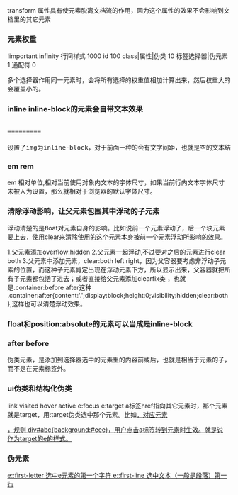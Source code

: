 transform 属性具有使元素脱离文档流的作用，因为这个属性的效果不会影响到文档里的其它元素


### 元素权重
!important infinity
行间样式 1000
id      100
class|属性|伪类 10
标签选择器|伪元素 1
通配符 0

多个选择器作用同一元素时，会将所有选择的权重值相加计算出来，然后权重大的会覆盖小的。

### inline inline-block的元素会自带文本效果
<pre>

<img />
<img />
=========
<img /><img />

设置了img为inline-block，对于前面一种的会有文字间距，也就是空的文本结点，渲染出来的图片直接会有间隔，而后面的不会。
</pre>

### em rem
em 相对单位,相对当前使用对象内文本的字体尺寸，如果当前行内文本字体尺寸未被人为设置，那么就相对于浏览器的默认字体尺寸。

### 清除浮动影响，让父元素包围其中浮动的子元素

浮动清楚的是float对元素自身的影响。比如说前一个元素浮动了，后一个块元素要上去，使用clear来清除使用的这个元素本身被前一个元素浮动所影响的效果。

1.父元素添加overflow:hidden
2.父元素一起浮动,不过要对之后的元素进行clear both
3.父元素中添加元素，clear:both left right，因为父容器要考虑非浮动子元素的位置，而这种子元素肯定出现在浮动元素下方，所以显示出来，父容器就把所有子元素都包括了进去；或者直接给父元素添加clearfix类 ，也就是.container:before after这种
 .container:after{content:'.';display:block;height:0;visibility:hidden;clear:both},这样也可以清楚浮动效果。

### float和position:absolute的元素可以当成是inline-block 

### after before
伪类元素，是添加到选择器选中的元素里的内容前或后，也就是相当于元素的子，而不是在元素标签外。

### ui伪类和结构化伪类
link visited hover active
e:focus
e:target a标签href指向其它元素时，那个元素就是target，用:target伪类选中那个元素。比如<a href="#abc" />，对应元素<div id="abc"></div>，规则 div#abc{background:#eee}，用户点击a标签转到元素时生效。就是说 作为target的e的样式。

### 伪元素
e::first-letter 选中e元素的第一个字符
e::first-line 选中文本（一般是段落）第一行


